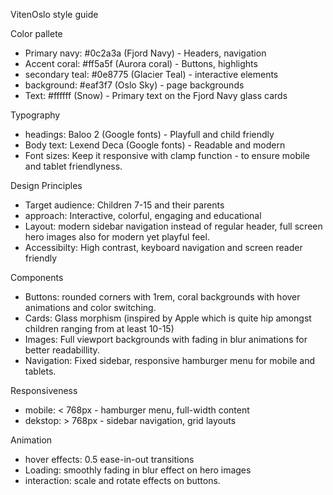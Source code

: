 VitenOslo style guide

Color pallete

- Primary navy: #0c2a3a (Fjord Navy) - Headers, navigation
- Accent coral: #ff5a5f (Aurora coral) - Buttons, highlights
- secondary teal: #0e8775 (Glacier Teal) - interactive elements
- background: #eaf3f7 (Oslo Sky) - page backgrounds
- Text: #ffffff (Snow) - Primary text on the Fjord Navy glass cards

Typography

- headings: Baloo 2 (Google fonts) - Playfull and child friendly
- Body text: Lexend Deca (Google fonts) - Readable and modern
- Font sizes: Keep it responsive with clamp function - to ensure mobile and tablet friendlyness.

Design Principles

- Target audience: Children 7-15 and their parents
- approach: Interactive, colorful, engaging and educational
- Layout: modern sidebar navigation instead of regular header, full screen hero images also for modern yet playful feel.
- Accessibilty: High contrast, keyboard navigation and screen reader friendly

Components

- Buttons: rounded corners with 1rem, coral backgrounds with hover animations and color switching.
- Cards: Glass morphism (inspired by Apple which is quite hip amongst children ranging from at least 10-15)
- Images: Full viewport backgrounds with fading in blur animations for better readabillity.
- Navigation: Fixed sidebar, responsive hamburger menu for mobile and tablets.

Responsiveness

- mobile: < 768px - hamburger menu, full-width content
- dekstop: > 768px - sidebar navigation, grid layouts

Animation

- hover effects: 0.5 ease-in-out transitions
- Loading: smoothly fading in blur effect on hero images
- interaction: scale and rotate effects on buttons.
